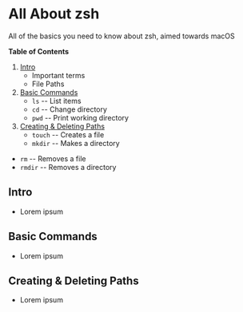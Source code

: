 # All About zsh
All of the basics you need to know about zsh, aimed towards macOS

**Table of Contents**
1. [Intro](#intro)
   * Important terms
   * File Paths
3. [Basic Commands](#basic-commands)
	* `ls` -- List items
	* `cd` -- Change directory
	* `pwd` -- Print working directory
4. [Creating & Deleting Paths](#creating-&amp;-deleting-paths)
	* `touch` -- Creates a file
 	* `mkdir` -- Makes a directory
  * `rm` -- Removes a file
  * `rmdir` -- Removes a directory

## Intro
* Lorem ipsum

## Basic Commands
* Lorem ipsum

## Creating & Deleting Paths
* Lorem ipsum
